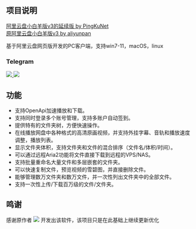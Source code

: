 ## 项目说明
[阿里云盘小白羊版v3的延续版 by PingKuNet](https://github.com/PingKuNet/aliyunpan)
<br>
[原阿里云盘小白羊版v3 by aliyunpan](https://github.com/liupan1890/aliyunpan)

基于阿里云盘网页版开发的PC客户端，支持win7-11，macOS，linux

### Telegram
<a href="https://t.me/+Awbv9SwXsOg2OTIx" target="_blank">
  <img src="https://img.shields.io/badge/Telegram-频道-blue" />
</a>

<a href="https://t.me/+kIBYO3oGFdU1MDVh" target="_blank">
  <img src="https://img.shields.io/badge/Telegram-交流群-blue" />
</a>

## 功能
- 支持OpenApi加速播放和下载。
- 支持同时登录多个账号管理，支持多账户自动签到。
- 提供特有的文件夹树，方便快速操作。
- 在线播放网盘中各种格式的高清原画视频，并支持外挂字幕、音轨和播放速度调整，播放列表。
- 显示文件夹体积，支持文件夹和文件的混合排序（文件名/体积/时间）。
- 可以通过远程Aria2功能将文件直接下载到远程的VPS/NAS。
- 支持批量重命名大量文件和多层嵌套的文件夹。
- 可以快速复制文件，预览视频的雪碧图，并直接删除文件。
- 能够管理数万文件夹和数万文件，并一次性列出文件夹中的全部文件。
- 支持一次性上传/下载百万级的文件/文件夹。

## 鸣谢
感谢原作者
 <a href="https://github.com/liupan1890" target="_blank"><img src="https://img.shields.io/badge/@liupan1890-000000.svg?style=flat-square&logo=GitHub" /></a>
开发出该软件，该项目只是在此基础上继续更新优化
